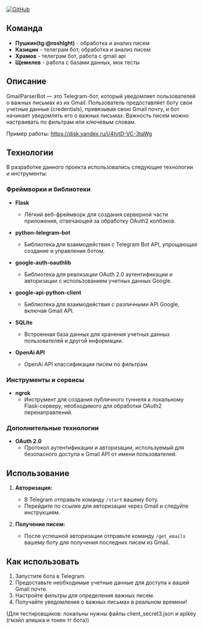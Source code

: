 [![GitHub](https://img.shields.io/badge/GitHub-Repo-blue)](ссылка)

## Команда

- **Пушкин(tg:@roshlght)** - обработка и анализ писем
- **Казицин** - телеграм бот, обработка и анализ писем
- **Храмов** - телеграм бот, работа с gmail api
- **Щемелев** - работа с базами данных, мок тесты

## Описание

GmailParserBot — это Telegram-бот, который уведомляет пользователей о важных письмах из их Gmail. Пользователь предоставляет боту свои учетные данные (credentials), привязывая свою Gmail почту, и бот начинает уведомлять его о важных письмах. Важность писем можно настраивать по фильтрам или ключевым словам.

Пример работы: https://disk.yandex.ru/i/4tytD-VC-3taWg

## Технологии

В разработке данного проекта использовались следующие технологии и инструменты:

### Фреймворки и библиотеки
- **Flask**
  - Лёгкий веб-фреймворк для создания серверной части приложения, отвечающей за обработку OAuth2 колбэков.

- **python-telegram-bot**
  - Библиотека для взаимодействия с Telegram Bot API, упрощающая создание и управление ботом.

- **google-auth-oauthlib**
  - Библиотека для реализации OAuth 2.0 аутентификации и авторизации с использованием учетных данных Google.

- **google-api-python-client**
  - Библиотека для взаимодействия с различными API Google, включая Gmail API.

- **SQLite**
  - Встроенная база данных для хранения учетных данных пользователей и другой информации.
 
- **OpenAi API**
  - OpenAi API классификации писем по фильтрам

### Инструменты и сервисы
- **ngrok**
  - Инструмент для создания публичного туннеля к локальному Flask-серверу, необходимого для обработки OAuth2 перенаправлений.

### Дополнительные технологии
- **OAuth 2.0**
  - Протокол аутентификации и авторизации, используемый для безопасного доступа к Gmail API от имени пользователей.

## Использование

1. **Авторизация:**
    - В Telegram отправьте команду `/start` вашему боту.
    - Перейдите по ссылке для авторизации через Gmail и следуйте инструкциям.

2. **Получение писем:**
    - После успешной авторизации отправьте команду `/get_emails` вашему боту для получения последних писем из Gmail.
   
## Как использовать

1. Запустите бота в Telegram.
2. Предоставьте необходимые учетные данные для доступа к вашей Gmail почте.
3. Настройте фильтры для определения важных писем.
4. Получайте уведомления о важных письмах в реальном времени!

(Для тестировщиков: локальны нужны файлы client_secret3.json и apikey (гмэйл апишка и токен тг бота))
